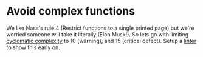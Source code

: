 # Avoid complex functions

We like Nasa's rule 4 (Restrict functions to a single printed page) but we're worried
someone will take it literally (Elon Musk!). So lets go with limiting [cyclomatic complexity](https://en.wikipedia.org/wiki/Cyclomatic_complexity) to 10 (warning), and 15 (critical defect). Setup a [linter](https://golangci-lint.run/usage/linters/) to show this early on.
